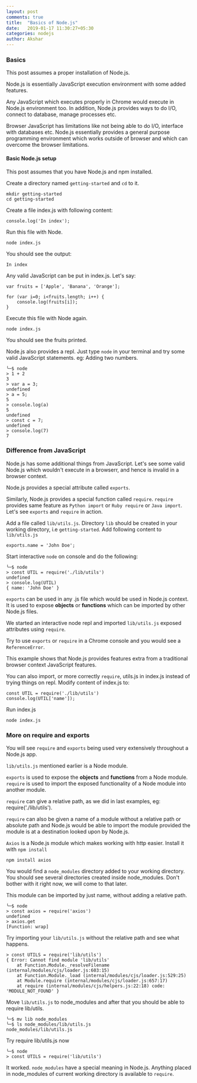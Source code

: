 ```yaml
---
layout: post
comments: true
title:  "Basics of Node.js"
date:   2019-01-17 11:30:27+05:30
categories: nodejs
author: Akshar
---
```


### Basics

This post assumes a proper installation of Node.js.

Node.js is essentially JavaScript execution environment with some added features.

Any JavaScript which executes properly in Chrome would execute in Node.js environment too. In addition, Node.js provides ways to do I/O, connect to database, manage processes etc.

Browser JavaScript has limitations like not being able to do I/O, interface with databases etc. Node.js essentially provides a general purpose programming environment which works outside of browser and which can overcome the browser limitations.

#### Basic Node.js setup

This post assumes that you have Node.js and npm installed.

Create a directory named `getting-started` and `cd` to it.

    mkdir getting-started
    cd getting-started

Create a file index.js with following content:

    console.log('In index');

Run this file with Node.

    node index.js

You should see the output:

    In index

Any valid JavaScript can be put in index.js. Let's say:

    var fruits = ['Apple', 'Banana', 'Orange'];

    for (var i=0; i<fruits.length; i++) {
        console.log(fruits[i]);
    }

Execute this file with Node again.

    node index.js

You should see the fruits printed.

Node.js also provides a repl. Just type `node` in your terminal and try some valid JavaScript statements. eg: Adding two numbers.

    ╰─$ node
    > 1 + 2
    3
    > var a = 3;
    undefined
    > a = 5;
    5
    > console.log(a)
    5
    undefined
    > const c = 7;
    undefined
    > console.log(7)
    7

### Difference from JavaScript

Node.js has some additional things from JavaScript. Let's see some valid Node.js which wouldn't execute in a browserr, and hence is invalid in a browser context.

Node.js provides a special attribute called `exports`.

Similarly, Node.js provides a special function called `require`. `require` provides same feature as `Python import` or `Ruby require` or `Java import`. Let's see `exports` and `require` in action.

Add a file called `lib/utils.js`. Directory `lib` should be created in your working directory, i.e `getting-started`. Add following content to `lib/utils.js`

    exports.name = 'John Doe';

Start interactive `node` on console and do the following:

    ╰─$ node
    > const UTIL = require('./lib/utils')
    undefined
    > console.log(UTIL)
    { name: 'John Doe' }

`exports` can be used in any .js file which would be used in Node.js context. It is used to expose **objects** or **functions** which can be imported by other Node.js files.

We started an interactive node repl and imported `lib/utils.js` exposed attributes using `require`.

Try to use `exports` or `require` in a Chrome console and you would see a `ReferenceError`.

This example shows that Node.js provides features extra from a traditional browser context JavaScript features.

You can also import, or more correctly `require`, utils.js in index.js instead of trying things on repl. Modify content of index.js to:

    const UTIL = require('./lib/utils')
    console.log(UTIL['name']);

Run index.js

    node index.js


### More on require and exports

You will see `require` and `exports` being used very extensively throughout a Node.js app.

`lib/utils.js` mentioned earlier is a Node module.

`exports` is used to expose the **objects** and **functions** from a Node module. `require` is used to import the exposed functionality of a Node module into another module.

`require` can give a relative path, as we did in last examples, eg: require('./lib/utils').

`require` can also be given a name of a module without a relative path or absolute path and Node.js would be able to import the module provided the module is at a destination looked upon by Node.js.

`Axios` is a Node.js module which makes working with http easier. Install it with `npm install`

    npm install axios

You would find a `node_modules` directory added to your working directory. You should see several directories created inside node_modules. Don't bother with it right now, we will come to that later.

This module can be imported by just name, without adding a relative path.

    ╰─$ node
    > const axios = require('axios')
    undefined
    > axios.get
    [Function: wrap]

Try importing your `lib/utils.js` without the relative path and see what happens.

    > const UTILS = require('lib/utils')
    { Error: Cannot find module 'lib/utils'
        at Function.Module._resolveFilename (internal/modules/cjs/loader.js:603:15)
        at Function.Module._load (internal/modules/cjs/loader.js:529:25)
        at Module.require (internal/modules/cjs/loader.js:657:17)
        at require (internal/modules/cjs/helpers.js:22:18) code: 'MODULE_NOT_FOUND' }

Move `lib/utils.js` to node_modules and after that you should be able to require lib/utils.

    ╰─$ mv lib node_modules
    ╰─$ ls node_modules/lib/utils.js
    node_modules/lib/utils.js

Try require lib/utils.js now

    ╰─$ node
    > const UTILS = require('lib/utils')

It worked. `node_modules` have a special meaning in Node.js. Anything placed in node_modules of current working directory is available to `require`.
